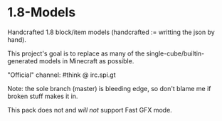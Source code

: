 1.8-Models
==========

Handcrafted 1.8 block/item models (handcrafted := writting the json by hand).

This project's goal is to replace as many of the single-cube/builtin-generated models in Minecraft as possible.

"Official" channel: #think @ irc.spi.gt

Note: the sole branch (master) is bleeding edge, so don't blame me if broken stuff makes it in.

This pack does not and *will not* support Fast GFX mode.
